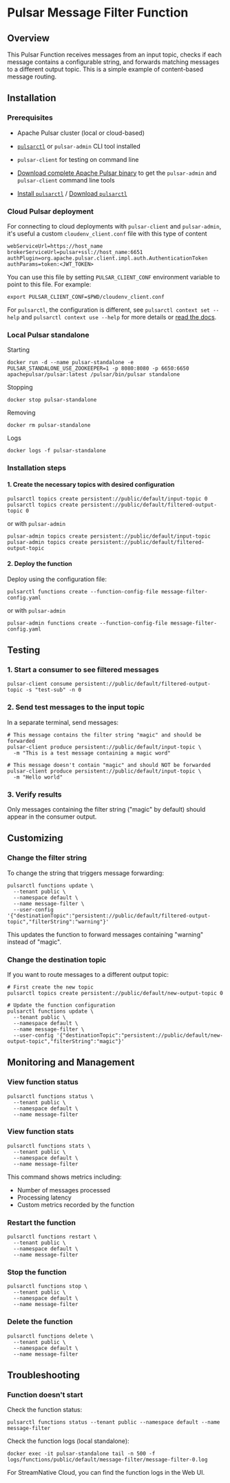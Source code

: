 # Pulsar Message Filter Function

## Overview

This Pulsar Function receives messages from an input topic, checks if each message contains a configurable string, and forwards matching messages to a different output topic. This is a simple example of content-based message routing.

## Installation

### Prerequisites

- Apache Pulsar cluster (local or cloud-based)
- [`pulsarctl`](https://github.com/streamnative/pulsarctl) or `pulsar-admin` CLI tool installed
- `pulsar-client` for testing on command line

- [Download complete Apache Pulsar binary](https://pulsar.apache.org/download/) to get the `pulsar-admin` and `pulsar-client` command line tools
- [Install `pulsarctl`](https://github.com/streamnative/pulsarctl?tab=readme-ov-file#install-pulsarctl) / [Download `pulsarctl`](https://github.com/streamnative/pulsarctl/releases)

### Cloud Pulsar deployment

For connecting to cloud deployments with `pulsar-client` and `pulsar-admin`, it's useful a custom `cloudenv_client.conf` file with this type of content

```properties
webServiceUrl=https://host_name
brokerServiceUrl=pulsar+ssl://host_name:6651
authPlugin=org.apache.pulsar.client.impl.auth.AuthenticationToken
authParams=token:<JWT_TOKEN>
```

You can use this file by setting `PULSAR_CLIENT_CONF` environment variable to point to this file. For example:

```shell
export PULSAR_CLIENT_CONF=$PWD/cloudenv_client.conf
```

For `pulsarctl`, the configuration is different, see `pulsarctl context set --help` and `pulsarctl context use --help` for more details or [read the docs](https://github.com/streamnative/pulsarctl/blob/master/docs/en/how-to-use-context.md).

### Local Pulsar standalone

Starting

```shell
docker run -d --name pulsar-standalone -e PULSAR_STANDALONE_USE_ZOOKEEPER=1 -p 8080:8080 -p 6650:6650 apachepulsar/pulsar:latest /pulsar/bin/pulsar standalone
```

Stopping

```shell
docker stop pulsar-standalone
```

Removing

```shell
docker rm pulsar-standalone
```

Logs

```shell
docker logs -f pulsar-standalone
```

### Installation steps

#### 1. Create the necessary topics with desired configuration

```shell
pulsarctl topics create persistent://public/default/input-topic 0
pulsarctl topics create persistent://public/default/filtered-output-topic 0
```

or with `pulsar-admin`

```shell
pulsar-admin topics create persistent://public/default/input-topic
pulsar-admin topics create persistent://public/default/filtered-output-topic
```

#### 2. Deploy the function

Deploy using the configuration file:

```shell
pulsarctl functions create --function-config-file message-filter-config.yaml
```

or with `pulsar-admin`

```shell
pulsar-admin functions create --function-config-file message-filter-config.yaml
```


## Testing

### 1. Start a consumer to see filtered messages

```shell
pulsar-client consume persistent://public/default/filtered-output-topic -s "test-sub" -n 0
```

### 2. Send test messages to the input topic

In a separate terminal, send messages:

```shell
# This message contains the filter string "magic" and should be forwarded
pulsar-client produce persistent://public/default/input-topic \
  -m "This is a test message containing a magic word"

# This message doesn't contain "magic" and should NOT be forwarded
pulsar-client produce persistent://public/default/input-topic \
  -m "Hello world"
```

### 3. Verify results

Only messages containing the filter string ("magic" by default) should appear in the consumer output.

## Customizing

### Change the filter string

To change the string that triggers message forwarding:

```shell
pulsarctl functions update \
  --tenant public \
  --namespace default \
  --name message-filter \
  --user-config '{"destinationTopic":"persistent://public/default/filtered-output-topic","filterString":"warning"}'
```

This updates the function to forward messages containing "warning" instead of "magic".

### Change the destination topic

If you want to route messages to a different output topic:

```shell
# First create the new topic
pulsarctl topics create persistent://public/default/new-output-topic 0

# Update the function configuration
pulsarctl functions update \
  --tenant public \
  --namespace default \
  --name message-filter \
  --user-config '{"destinationTopic":"persistent://public/default/new-output-topic","filterString":"magic"}'
```

## Monitoring and Management

### View function status

```shell
pulsarctl functions status \
  --tenant public \
  --namespace default \
  --name message-filter
```

### View function stats

```shell
pulsarctl functions stats \
  --tenant public \
  --namespace default \
  --name message-filter
```

This command shows metrics including:

- Number of messages processed
- Processing latency
- Custom metrics recorded by the function

### Restart the function

```shell
pulsarctl functions restart \
  --tenant public \
  --namespace default \
  --name message-filter
```

### Stop the function

```shell
pulsarctl functions stop \
  --tenant public \
  --namespace default \
  --name message-filter
```

### Delete the function

```shell
pulsarctl functions delete \
  --tenant public \
  --namespace default \
  --name message-filter
```

## Troubleshooting

### Function doesn't start

Check the function status:

```shell
pulsarctl functions status --tenant public --namespace default --name message-filter
```

Check the function logs (local standalone):

```shell
docker exec -it pulsar-standalone tail -n 500 -f logs/functions/public/default/message-filter/message-filter-0.log
```

For StreamNative Cloud, you can find the function logs in the Web UI.